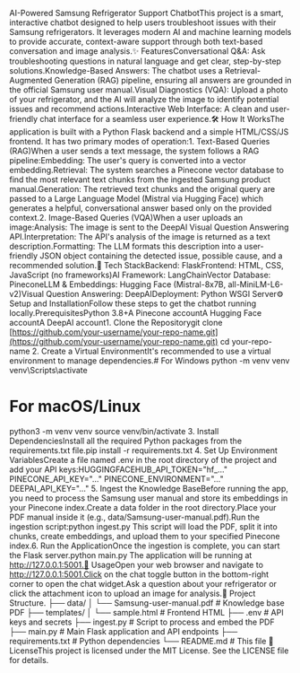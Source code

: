 AI-Powered Samsung Refrigerator Support ChatbotThis project is a smart, interactive chatbot designed to help users troubleshoot issues with their Samsung refrigerators. It leverages modern AI and machine learning models to provide accurate, context-aware support through both text-based conversation and image analysis.<!-- Replace with an actual GIF of your chatbot in action -->✨ FeaturesConversational Q&A: Ask troubleshooting questions in natural language and get clear, step-by-step solutions.Knowledge-Based Answers: The chatbot uses a Retrieval-Augmented Generation (RAG) pipeline, ensuring all answers are grounded in the official Samsung user manual.Visual Diagnostics (VQA): Upload a photo of your refrigerator, and the AI will analyze the image to identify potential issues and recommend actions.Interactive Web Interface: A clean and user-friendly chat interface for a seamless user experience.🛠️ How It WorksThe application is built with a Python Flask backend and a simple HTML/CSS/JS frontend. It has two primary modes of operation:1. Text-Based Queries (RAG)When a user sends a text message, the system follows a RAG pipeline:Embedding: The user's query is converted into a vector embedding.Retrieval: The system searches a Pinecone vector database to find the most relevant text chunks from the ingested Samsung product manual.Generation: The retrieved text chunks and the original query are passed to a Large Language Model (Mistral via Hugging Face) which generates a helpful, conversational answer based only on the provided context.2. Image-Based Queries (VQA)When a user uploads an image:Analysis: The image is sent to the DeepAI Visual Question Answering API.Interpretation: The API's analysis of the image is returned as a text description.Formatting: The LLM formats this description into a user-friendly JSON object containing the detected issue, possible cause, and a recommended solution.🚀 Tech StackBackend: FlaskFrontend: HTML, CSS, JavaScript (no frameworks)AI Framework: LangChainVector Database: PineconeLLM & Embeddings: Hugging Face (Mistral-8x7B, all-MiniLM-L6-v2)Visual Question Answering: DeepAIDeployment: Python WSGI Server⚙️ Setup and InstallationFollow these steps to get the chatbot running locally.PrerequisitesPython 3.8+A Pinecone accountA Hugging Face accountA DeepAI account1. Clone the Repositorygit clone [https://github.com/your-username/your-repo-name.git](https://github.com/your-username/your-repo-name.git)
cd your-repo-name
2. Create a Virtual EnvironmentIt's recommended to use a virtual environment to manage dependencies.# For Windows
python -m venv venv
venv\Scripts\activate

# For macOS/Linux
python3 -m venv venv
source venv/bin/activate
3. Install DependenciesInstall all the required Python packages from the requirements.txt file.pip install -r requirements.txt
4. Set Up Environment VariablesCreate a file named .env in the root directory of the project and add your API keys:HUGGINGFACEHUB_API_TOKEN="hf_..."
PINECONE_API_KEY="..."
PINECONE_ENVIRONMENT="..."
DEEPAI_API_KEY="..."
5. Ingest the Knowledge BaseBefore running the app, you need to process the Samsung user manual and store its embeddings in your Pinecone index.Create a data folder in the root directory.Place your PDF manual inside it (e.g., data/Samsung-user-manual.pdf).Run the ingestion script:python ingest.py
This script will load the PDF, split it into chunks, create embeddings, and upload them to your specified Pinecone index.6. Run the ApplicationOnce the ingestion is complete, you can start the Flask server.python main.py
The application will be running at http://127.0.0.1:5001.💬 UsageOpen your web browser and navigate to http://127.0.0.1:5001.Click on the chat toggle button in the bottom-right corner to open the chat widget.Ask a question about your refrigerator or click the attachment icon to upload an image for analysis.📂 Project Structure.
├── data/
│   └── Samsung-user-manual.pdf   # Knowledge base PDF
├── templates/
│   └── sample.html               # Frontend HTML
├── .env                          # API keys and secrets
├── ingest.py                     # Script to process and embed the PDF
├── main.py                       # Main Flask application and API endpoints
├── requirements.txt              # Python dependencies
└── README.md                     # This file
📄 LicenseThis project is licensed under the MIT License. See the LICENSE file for details.
